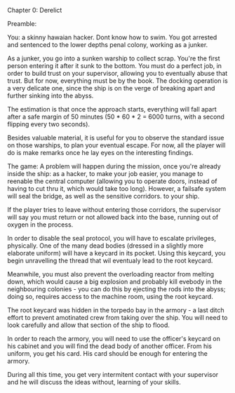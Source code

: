 Chapter 0: Derelict

Preamble:

You: a skinny hawaian hacker. Dont know how to swim. You got arrested and sentenced to the lower depths penal colony, working as a junker.

As a junker, you go into a sunken warship to collect scrap. You're the first person entering it after it sunk to the bottom.
You must do a perfect job, in order to build trust on your supervisor, allowing you to eventually abuse that trust. But for now, everything must be by the book.
The docking operation is a very delicate one, since the ship is on the verge of breaking apart and further sinking into the abyss.

The estimation is that once the approach starts, everything will fall apart after a safe margin of 50 minutes (50 * 60 * 2 = 6000 turns, with a second flipping every two seconds).

Besides valuable material, it is useful for you to observe the standard issue on those warships, to plan your eventual escape. For now, all the player will do is make remarks
once he lay eyes on the interesting findings.


The game:
A problem will happen during the mission, once you're already inside the ship: as a hacker, to make your job easier, you manage to reenable the central computer 
(allowing you to operate doors, instead of having to cut thru it, which would take too long). However, a failsafe system will seal the bridge, as well as the sensitive corridors.
to your ship.

If the player tries to leave without entering those corridors, the supervisor will say you must return or not allowed back into the base, running out of oxygen in the process.

In order to disable the seal protocol, you will have to escalate privileges, physically. One of the many dead bodies  (dressed in a slightly more elaborate uniform) will have a
keycard in its pocket. Using this keycard, you begin unravelling the thread that wil eventualy lead to the root keycard.

Meanwhile, you must also prevent the overloading reactor from melting down, which would cause a big explosion and probably kill evebody in the neighbouring colonies - you can do
this by ejecting the rods into the abyss; doing so, requires access to the machine room, using the root keycard.

The root keycard was hidden in the torpedo bay in the armory - a last ditch effort to prevent amotinated crew from taking over the ship.
You will need to look carefully and allow that section of the ship to flood.

In order to reach the armory, you will need to use the officer's keycard on his cabinet and you will find the dead body of another officer. From his uniform, you get his card.
His card should be enough for entering the armory.

During all this time, you get very intermitent contact with your supervisor and he will discuss the ideas without, learning of your skills.


